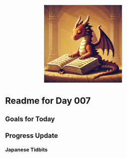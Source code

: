 <div align="center">
 <img src="../../Images/image_007.jpg" alt="Day 007 Banner" width="50%">
</div>

# Readme for Day 007

## Goals for Today

## Progress Update

### Japanese Tidbits

